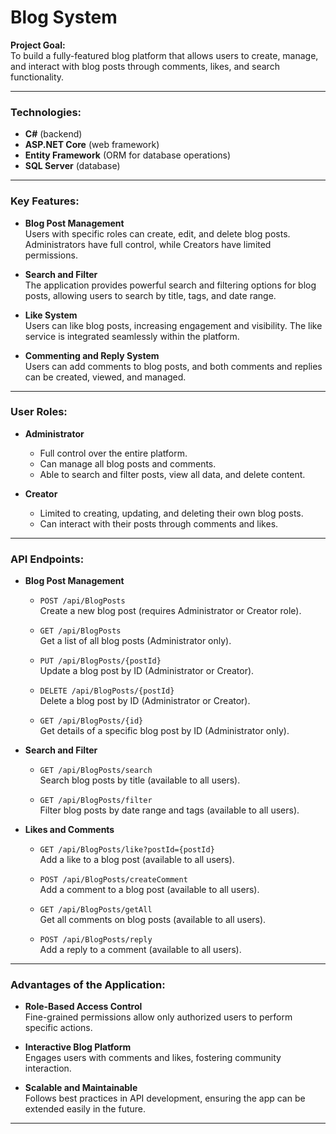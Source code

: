 # Blog System

**Project Goal:**  
To build a fully-featured blog platform that allows users to create, manage, and interact with blog posts through comments, likes, and search functionality.

---

### Technologies:
- **C#** (backend)
- **ASP.NET Core** (web framework)
- **Entity Framework** (ORM for database operations)
- **SQL Server** (database)

---

### Key Features:
- **Blog Post Management**  
   Users with specific roles can create, edit, and delete blog posts. Administrators have full control, while Creators have limited permissions.

- **Search and Filter**  
   The application provides powerful search and filtering options for blog posts, allowing users to search by title, tags, and date range.

- **Like System**  
   Users can like blog posts, increasing engagement and visibility. The like service is integrated seamlessly within the platform.

- **Commenting and Reply System**  
   Users can add comments to blog posts, and both comments and replies can be created, viewed, and managed.

---

### User Roles:
- **Administrator**  
   - Full control over the entire platform.
   - Can manage all blog posts and comments.
   - Able to search and filter posts, view all data, and delete content.
   
- **Creator**  
   - Limited to creating, updating, and deleting their own blog posts.
   - Can interact with their posts through comments and likes.

---

### API Endpoints:

- **Blog Post Management**
   - `POST /api/BlogPosts`  
     Create a new blog post (requires Administrator or Creator role).
   
   - `GET /api/BlogPosts`  
     Get a list of all blog posts (Administrator only).
   
   - `PUT /api/BlogPosts/{postId}`  
     Update a blog post by ID (Administrator or Creator).
   
   - `DELETE /api/BlogPosts/{postId}`  
     Delete a blog post by ID (Administrator or Creator).
   
   - `GET /api/BlogPosts/{id}`  
     Get details of a specific blog post by ID (Administrator only).

- **Search and Filter**
   - `GET /api/BlogPosts/search`  
     Search blog posts by title (available to all users).
   
   - `GET /api/BlogPosts/filter`  
     Filter blog posts by date range and tags (available to all users).

- **Likes and Comments**
   - `GET /api/BlogPosts/like?postId={postId}`  
     Add a like to a blog post (available to all users).
   
   - `POST /api/BlogPosts/createComment`  
     Add a comment to a blog post (available to all users).
   
   - `GET /api/BlogPosts/getAll`  
     Get all comments on blog posts (available to all users).
   
   - `POST /api/BlogPosts/reply`  
     Add a reply to a comment (available to all users).

---

### Advantages of the Application:
- **Role-Based Access Control**  
   Fine-grained permissions allow only authorized users to perform specific actions.
   
- **Interactive Blog Platform**  
   Engages users with comments and likes, fostering community interaction.

- **Scalable and Maintainable**  
   Follows best practices in API development, ensuring the app can be extended easily in the future.

---

